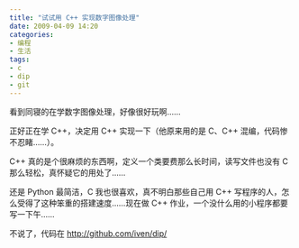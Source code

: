 ```yaml
---
title: "试试用 C++ 实现数字图像处理"
date: 2009-04-09 14:20
categories:
- 编程
- 生活
tags:
- c
- dip
- git
---
```


看到同寝的在学数字图像处理，好像很好玩啊……

正好正在学 C++，决定用 C++ 实现一下（他原来用的是 C、C++
混编，代码惨不忍睹……）。

C++ 真的是个很麻烦的东西啊，定义一个类要费那么长时间，读写文件也没有 C
那么轻松，真怀疑它的用处了……

还是 Python 最简洁，C 我也很喜欢，真不明白那些自己用 C++
写程序的人，怎么受得了这种笨重的搭建速度……现在做 C++
作业，一个没什么用的小程序都要写一下午……

不说了，代码在
[<http://github.com/iven/dip/>](http://github.com/iven/dip/)

